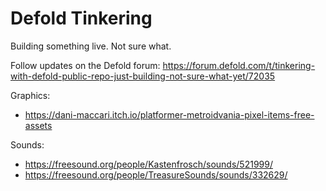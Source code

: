 # Defold Tinkering

Building something live. Not sure what. 

Follow updates on the Defold forum:
https://forum.defold.com/t/tinkering-with-defold-public-repo-just-building-not-sure-what-yet/72035

Graphics:

* https://dani-maccari.itch.io/platformer-metroidvania-pixel-items-free-assets

Sounds:

* https://freesound.org/people/Kastenfrosch/sounds/521999/
* https://freesound.org/people/TreasureSounds/sounds/332629/
